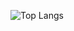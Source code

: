 ![Top Langs](https://github-readme-stats.vercel.app/api/top-langs/?username=iArlequino&layout=compact&langs_count=10&theme=dark)
